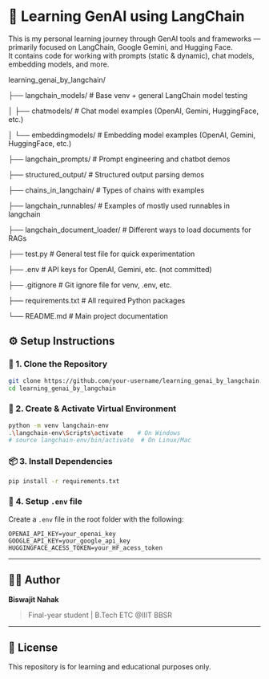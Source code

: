 # 🚀 Learning GenAI using LangChain

This is my personal learning journey through GenAI tools and frameworks — primarily focused on LangChain, Google Gemini, and Hugging Face.  
It contains code for working with prompts (static & dynamic), chat models, embedding models, and more.

learning_genai_by_langchain/

├── langchain_models/                            # Base venv + general LangChain model testing

│   ├── chatmodels/                              # Chat model examples (OpenAI, Gemini, HuggingFace, etc.)

│   └── embeddingmodels/                         # Embedding model examples (OpenAI, Gemini, HuggingFace, etc.)

├── langchain_prompts/                           # Prompt engineering and chatbot demos

├── structured_output/                           # Structured output parsing demos

├── chains_in_langchain/                         # Types of chains with examples

├── langchain_runnables/                         # Examples of mostly used runnables in langchain

├── langchain_document_loader/                   # Different ways to load documents for RAGs

├── test.py                                      # General test file for quick experimentation

├── .env                                         # API keys for OpenAI, Gemini, etc. (not committed)

├── .gitignore                                   # Git ignore file for venv, .env, etc.

├── requirements.txt                             # All required Python packages

└── README.md                                    # Main project documentation


## ⚙️ Setup Instructions

### 🔧 1. Clone the Repository

```bash
git clone https://github.com/your-username/learning_genai_by_langchain.git
cd learning_genai_by_langchain
```

### 🐍 2. Create & Activate Virtual Environment

```bash
python -m venv langchain-env
.\langchain-env\Scripts\activate    # On Windows
# source langchain-env/bin/activate  # On Linux/Mac
```

### 📦 3. Install Dependencies

```bash
pip install -r requirements.txt
```

### 🔐 4. Setup `.env` file

Create a `.env` file in the root folder with the following:

```env
OPENAI_API_KEY=your_openai_key
GOOGLE_API_KEY=your_google_api_key
HUGGINGFACE_ACESS_TOKEN=your_HF_acess_token
```

---

## 🧑‍💻 Author

**Biswajit Nahak**  
> Final-year student | B.Tech ETC @IIIT BBSR

---

## 📜 License

This repository is for learning and educational purposes only.
